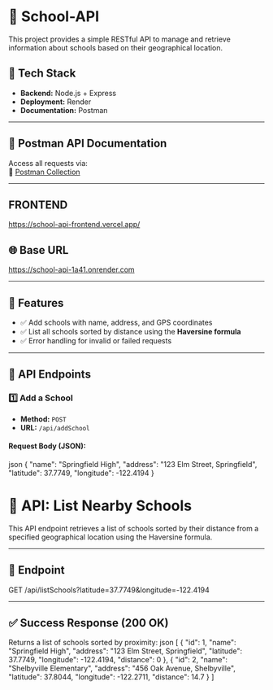 # 🏫 School-API

This project provides a simple RESTful API to manage and retrieve information about schools based on their geographical location.

## 🔧 Tech Stack

- **Backend:** Node.js + Express
- **Deployment:** Render
- **Documentation:** Postman

---

## 📄 Postman API Documentation

Access all requests via:  
🔗 [Postman Collection](https://api.postman.com/collections/36493856-8d39d5c5-6090-4690-b5fd-61e84651e6a1?access_key=SECRET_HERE)

---
## FRONTEND 
https://school-api-frontend.vercel.app/

## 🌐 Base URL

https://school-api-1a41.onrender.com


---

## 🚀 Features

- ✅ Add schools with name, address, and GPS coordinates
- ✅ List all schools sorted by distance using the **Haversine formula**
- ✅ Error handling for invalid or failed requests

---

## 📌 API Endpoints

### 1️⃣ Add a School

- **Method:** `POST`
- **URL:** `/api/addSchool`

#### Request Body (JSON):
json
{
  "name": "Springfield High",
  "address": "123 Elm Street, Springfield",
  "latitude": 37.7749,
  "longitude": -122.4194
}
# 📍 API: List Nearby Schools

This API endpoint retrieves a list of schools sorted by their distance from a specified geographical location using the Haversine formula.

---

## 🔗 Endpoint
GET /api/listSchools?latitude=37.7749&longitude=-122.4194


---

## ✅ Success Response (200 OK)

Returns a list of schools sorted by proximity:
json
[
  {
    "id": 1,
    "name": "Springfield High",
    "address": "123 Elm Street, Springfield",
    "latitude": 37.7749,
    "longitude": -122.4194,
    "distance": 0
  },
  {
    "id": 2,
    "name": "Shelbyville Elementary",
    "address": "456 Oak Avenue, Shelbyville",
    "latitude": 37.8044,
    "longitude": -122.2711,
    "distance": 14.7
  }
]

